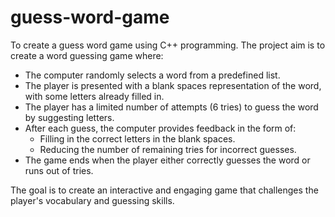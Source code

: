 # guess-word-game
To create a guess word game using C++ programming.
The project aim is to create a word guessing game where:

- The computer randomly selects a word from a predefined list.
- The player is presented with a blank spaces representation of the word, with some letters already filled in.
- The player has a limited number of attempts (6 tries) to guess the word by suggesting letters.
- After each guess, the computer provides feedback in the form of:
    - Filling in the correct letters in the blank spaces.
    - Reducing the number of remaining tries for incorrect guesses.
- The game ends when the player either correctly guesses the word or runs out of tries.

The goal is to create an interactive and engaging game that challenges the player's vocabulary and guessing skills.
